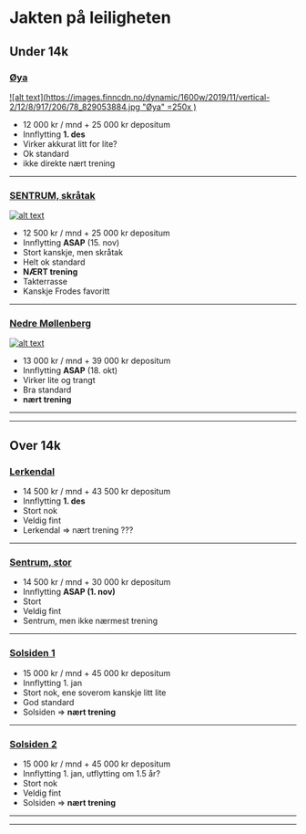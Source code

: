 # Jakten på leiligheten

## Under 14k

### [Øya](https://www.finn.no/realestate/lettings/ad.html?finnkode=91720678)
[![alt text](https://images.finncdn.no/dynamic/1600w/2019/11/vertical-2/12/8/917/206/78_829053884.jpg "Øya" =250x )](https://www.finn.no/realestate/lettings/ad.html?finnkode=91720678)
* 12 000 kr / mnd + 25 000 kr depositum
* Innflytting **1. des**
* Virker akkurat litt for lite?
* Ok standard
* ikke direkte nært trening

---

### [SENTRUM, skråtak](https://www.finn.no/realestate/lettings/ad.html?finnkode=156917246)
[![alt text](https://images.finncdn.no/dynamic/1600w/2019/9/vertical-2/05/6/156/917/246_375647687.jpg "SENTRUM, skråtak")](https://www.finn.no/realestate/lettings/ad.html?finnkode=156917246)
* 12 500 kr / mnd + 25 000 kr depositum
* Innflytting **ASAP** (15. nov)
* Stort kanskje, men skråtak
* Helt ok standard
* **NÆRT trening**
* Takterrasse
* Kanskje Frodes favoritt

---

### [Nedre Møllenberg](https://www.finn.no/realestate/lettings/ad.html?finnkode=160801318)
[![alt text](https://images.finncdn.no/dynamic/1280w/2019/10/vertical-2/18/8/160/801/318_1369297802.jpg "Nedre Møllenberg")](https://www.finn.no/realestate/lettings/ad.html?finnkode=160801318)
* 13 000 kr / mnd + 39 000 kr depositum
* Innflytting **ASAP** (18. okt)
* Virker lite og trangt
* Bra standard
* **nært trening**

---
---

## Over 14k
### [Lerkendal](https://www.finn.no/realestate/lettings/ad.html?finnkode=163126244)
* 14 500 kr / mnd + 43 500 kr depositum
* Innflytting **1. des**
* Stort nok
* Veldig fint
* Lerkendal => nært trening ???

---

### [Sentrum, stor](https://www.finn.no/realestate/lettings/ad.html?finnkode=128970526)
* 14 500 kr / mnd + 30 000 kr depositum
* Innflytting **ASAP (1. nov)**
* Stort
* Veldig fint
* Sentrum, men ikke nærmest trening

---

### [Solsiden 1](https://www.finn.no/realestate/lettings/ad.html?finnkode=107818667)
* 15 000 kr / mnd + 45 000 kr depositum
* Innflytting 1. jan
* Stort nok, ene soverom kanskje litt lite
* God standard
* Solsiden => **nært trening**

---

### [Solsiden 2](https://www.finn.no/realestate/lettings/ad.html?finnkode=133549988)
* 15 000 kr / mnd + 45 000 kr depositum
* Innflytting 1. jan, utflytting om 1.5 år?
* Stort nok
* Veldig fint
* Solsiden => **nært trening**

---
---
